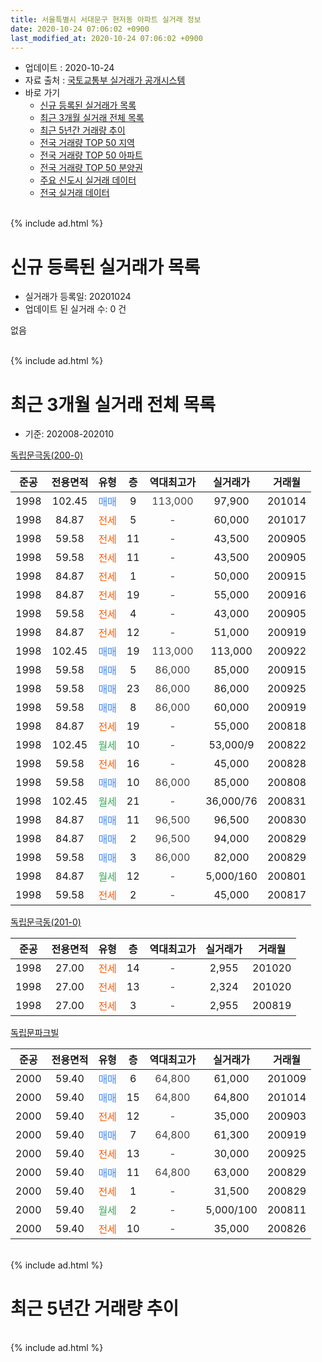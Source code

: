 ```yaml
---
title: 서울특별시 서대문구 현저동 아파트 실거래 정보
date: 2020-10-24 07:06:02 +0900
last_modified_at: 2020-10-24 07:06:02 +0900
---
```


* 업데이트 : 2020-10-24
* 자료 출처 : [국토교통부 실거래가 공개시스템](http://rt.molit.go.kr)
* 바로 가기
    * [신규 등록된 실거래가 목록](#신규-등록된-실거래가-목록)
    * [최근 3개월 실거래 전체 목록](#최근-3개월-실거래-전체-목록)
    * [최근 5년간 거래량 추이](#최근-5년간-거래량-추이)
    * [전국 거래량 TOP 50 지역](https://inasie.github.io/apt-trade-info/최근-3개월-전국에서-가장-거래가-많이-발생한-지역)
    * [전국 거래량 TOP 50 아파트](https://inasie.github.io/apt-trade-info/최근-3개월-전국에서-가장-거래가-많이-발생한-아파트)
    * [전국 거래량 TOP 50 분양권](https://inasie.github.io/apt-trade-info/최근-3개월-전국에서-가장-거래가-많이-발생한-분양권)
    * [주요 신도시 실거래 데이터](https://inasie.github.io/apt-trade-info/주요-신도시)
    * [전국 실거래 데이터](https://inasie.github.io/apt-trade-info/전국)
<br>
{% include ad.html %}
<br>

# 신규 등록된 실거래가 목록
* 실거래가 등록일: 20201024
* 업데이트 된 실거래 수: 0 건

없음

<br>
{% include ad.html %}
<br>

# 최근 3개월 실거래 전체 목록
* 기준: 202008-202010


[독립문극동(200-0)](https://search.naver.com/search.naver?query=%EC%84%9C%EC%9A%B8%ED%8A%B9%EB%B3%84%EC%8B%9C+%EC%84%9C%EB%8C%80%EB%AC%B8%EA%B5%AC+%ED%98%84%EC%A0%80%EB%8F%99+%EB%8F%85%EB%A6%BD%EB%AC%B8%EA%B7%B9%EB%8F%99%28200-0%29)

|준공|전용면적|유형|층|역대최고가|실거래가|거래월|
|:---:|:---:|:---:|:---:|:---:|:---:|:---:|
|1998|102.45|<span style="color:#4285f3">매매</span>|9|<span style="color:#444444">113,000</span>|97,900|201014|
|1998|84.87|<span style="color:#ff5a00">전세</span>|5|<span style="color:#444444">-</span>|60,000|201017|
|1998|59.58|<span style="color:#ff5a00">전세</span>|11|<span style="color:#444444">-</span>|43,500|200905|
|1998|59.58|<span style="color:#ff5a00">전세</span>|11|<span style="color:#444444">-</span>|43,500|200905|
|1998|84.87|<span style="color:#ff5a00">전세</span>|1|<span style="color:#444444">-</span>|50,000|200915|
|1998|84.87|<span style="color:#ff5a00">전세</span>|19|<span style="color:#444444">-</span>|55,000|200916|
|1998|59.58|<span style="color:#ff5a00">전세</span>|4|<span style="color:#444444">-</span>|43,000|200905|
|1998|84.87|<span style="color:#ff5a00">전세</span>|12|<span style="color:#444444">-</span>|51,000|200919|
|1998|102.45|<span style="color:#4285f3">매매</span>|19|<span style="color:#444444">113,000</span>|113,000|200922|
|1998|59.58|<span style="color:#4285f3">매매</span>|5|<span style="color:#444444">86,000</span>|85,000|200915|
|1998|59.58|<span style="color:#4285f3">매매</span>|23|<span style="color:#444444">86,000</span>|86,000|200925|
|1998|59.58|<span style="color:#4285f3">매매</span>|8|<span style="color:#444444">86,000</span>|60,000|200919|
|1998|84.87|<span style="color:#ff5a00">전세</span>|19|<span style="color:#444444">-</span>|55,000|200818|
|1998|102.45|<span style="color:#34a853">월세</span>|10|<span style="color:#444444">-</span>|53,000/9|200822|
|1998|59.58|<span style="color:#ff5a00">전세</span>|16|<span style="color:#444444">-</span>|45,000|200828|
|1998|59.58|<span style="color:#4285f3">매매</span>|10|<span style="color:#444444">86,000</span>|85,000|200808|
|1998|102.45|<span style="color:#34a853">월세</span>|21|<span style="color:#444444">-</span>|36,000/76|200831|
|1998|84.87|<span style="color:#4285f3">매매</span>|11|<span style="color:#444444">96,500</span>|96,500|200830|
|1998|84.87|<span style="color:#4285f3">매매</span>|2|<span style="color:#444444">96,500</span>|94,000|200829|
|1998|59.58|<span style="color:#4285f3">매매</span>|3|<span style="color:#444444">86,000</span>|82,000|200829|
|1998|84.87|<span style="color:#34a853">월세</span>|12|<span style="color:#444444">-</span>|5,000/160|200801|
|1998|59.58|<span style="color:#ff5a00">전세</span>|2|<span style="color:#444444">-</span>|45,000|200817|

[독립문극동(201-0)](https://search.naver.com/search.naver?query=%EC%84%9C%EC%9A%B8%ED%8A%B9%EB%B3%84%EC%8B%9C+%EC%84%9C%EB%8C%80%EB%AC%B8%EA%B5%AC+%ED%98%84%EC%A0%80%EB%8F%99+%EB%8F%85%EB%A6%BD%EB%AC%B8%EA%B7%B9%EB%8F%99%28201-0%29)

|준공|전용면적|유형|층|역대최고가|실거래가|거래월|
|:---:|:---:|:---:|:---:|:---:|:---:|:---:|
|1998|27.00|<span style="color:#ff5a00">전세</span>|14|<span style="color:#444444">-</span>|2,955|201020|
|1998|27.00|<span style="color:#ff5a00">전세</span>|13|<span style="color:#444444">-</span>|2,324|201020|
|1998|27.00|<span style="color:#ff5a00">전세</span>|3|<span style="color:#444444">-</span>|2,955|200819|

[독립문파크빌](https://search.naver.com/search.naver?query=%EC%84%9C%EC%9A%B8%ED%8A%B9%EB%B3%84%EC%8B%9C+%EC%84%9C%EB%8C%80%EB%AC%B8%EA%B5%AC+%ED%98%84%EC%A0%80%EB%8F%99+%EB%8F%85%EB%A6%BD%EB%AC%B8%ED%8C%8C%ED%81%AC%EB%B9%8C)

|준공|전용면적|유형|층|역대최고가|실거래가|거래월|
|:---:|:---:|:---:|:---:|:---:|:---:|:---:|
|2000|59.40|<span style="color:#4285f3">매매</span>|6|<span style="color:#444444">64,800</span>|61,000|201009|
|2000|59.40|<span style="color:#4285f3">매매</span>|15|<span style="color:#444444">64,800</span>|64,800|201014|
|2000|59.40|<span style="color:#ff5a00">전세</span>|12|<span style="color:#444444">-</span>|35,000|200903|
|2000|59.40|<span style="color:#4285f3">매매</span>|7|<span style="color:#444444">64,800</span>|61,300|200919|
|2000|59.40|<span style="color:#ff5a00">전세</span>|13|<span style="color:#444444">-</span>|30,000|200925|
|2000|59.40|<span style="color:#4285f3">매매</span>|11|<span style="color:#444444">64,800</span>|63,000|200829|
|2000|59.40|<span style="color:#ff5a00">전세</span>|1|<span style="color:#444444">-</span>|31,500|200829|
|2000|59.40|<span style="color:#34a853">월세</span>|2|<span style="color:#444444">-</span>|5,000/100|200811|
|2000|59.40|<span style="color:#ff5a00">전세</span>|10|<span style="color:#444444">-</span>|35,000|200826|


<br>
{% include ad.html %}
<br>

# 최근 5년간 거래량 추이


<div style="width:100%;">
    <canvas id="deal_progress" height="200"></canvas>
</div>

<script>
new Chart(document.getElementById("deal_progress"), {
    type: 'line',
    data: {
        labels: ['201510','201511','201512','201601','201602','201603','201604','201605','201606','201607','201608','201609','201610','201611','201612','201701','201702','201703','201704','201705','201706','201707','201708','201709','201710','201711','201712','201801','201802','201803','201804','201805','201806','201807','201808','201809','201810','201811','201812','201901','201902','201903','201904','201905','201906','201907','201908','201909','201910','201911','201912','202001','202002','202003','202004','202005','202006','202007','202008','202009','202010'],
        datasets: [{
            label: '매매',
            pointRadius: 1,
            data: [13, 6, 5, 3, 4, 7, 7, 11, 15, 11, 13, 18, 8, 9, 4, 4, 10, 4, 12, 21, 10, 7, 5, 13, 10, 7, 10, 12, 9, 9, 4, 6, 13, 6, 8, 9, 3, 1, 0, 0, 1, 2, 0, 1, 6, 8, 6, 17, 14, 13, 12, 7, 7, 2, 1, 9, 27, 28, 5, 5, 3],
            borderColor: "rgba(255, 201, 14, 1)",
            backgroundColor: "rgba(255, 201, 14, 0.5)",
            fill: false,
            lineTension: 0
        },{
            label: '전월세',
            pointRadius: 1,
            data: [15, 14, 14, 13, 14, 11, 16, 9, 13, 10, 10, 11, 16, 14, 18, 15, 16, 16, 9, 12, 17, 17, 11, 7, 11, 16, 12, 14, 15, 17, 13, 15, 23, 12, 7, 12, 11, 11, 12, 13, 11, 10, 14, 11, 19, 12, 12, 11, 11, 16, 17, 20, 22, 11, 19, 14, 12, 13, 10, 8, 3],
            borderColor: "rgba(0, 141, 185, 1)",
            backgroundColor: "rgba(0, 141, 185, 0.5)",
            fill: false,
            lineTension: 0
        }
        ]
    },
    options: {
        responsive: true,
        title: {
            display: false
        },
        tooltips: {
            mode: 'index',
            intersect: false
        },
        hover: {
            mode: 'nearest',
            intersect: true
        },
        scales: {
            xAxes: [{
                display: true,
                scaleLabel: {
                    display: true,
                    labelString: '년/월'
                }
            }],
            yAxes: [{
                display: true,
                ticks: {
                    suggestedMin: 0,
                },
                scaleLabel: {
                    display: true,
                    labelString: '실거래 수'
                }
            }]
        }
    }
});

</script>


<br>
{% include ad.html %}
<br>

